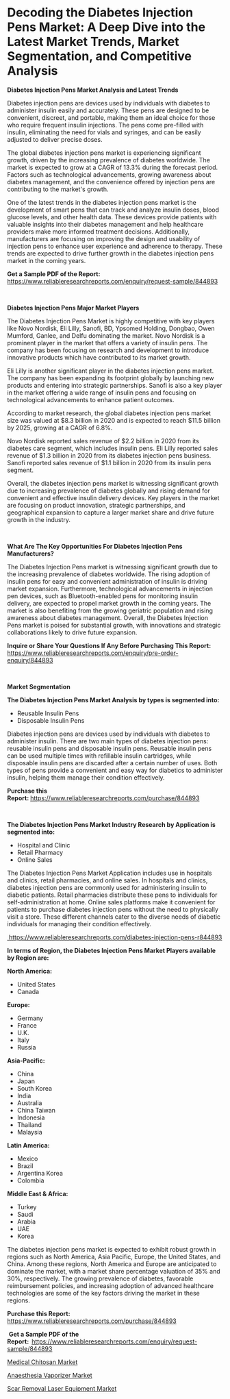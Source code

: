 <p><h1>Decoding the Diabetes Injection Pens Market: A Deep Dive into the Latest Market Trends, Market Segmentation, and Competitive Analysis</h1></p><p><strong>Diabetes Injection Pens Market Analysis and Latest Trends</strong></p>
<p><p>Diabetes injection pens are devices used by individuals with diabetes to administer insulin easily and accurately. These pens are designed to be convenient, discreet, and portable, making them an ideal choice for those who require frequent insulin injections. The pens come pre-filled with insulin, eliminating the need for vials and syringes, and can be easily adjusted to deliver precise doses.</p><p>The global diabetes injection pens market is experiencing significant growth, driven by the increasing prevalence of diabetes worldwide. The market is expected to grow at a CAGR of 13.3% during the forecast period. Factors such as technological advancements, growing awareness about diabetes management, and the convenience offered by injection pens are contributing to the market's growth.</p><p>One of the latest trends in the diabetes injection pens market is the development of smart pens that can track and analyze insulin doses, blood glucose levels, and other health data. These devices provide patients with valuable insights into their diabetes management and help healthcare providers make more informed treatment decisions. Additionally, manufacturers are focusing on improving the design and usability of injection pens to enhance user experience and adherence to therapy. These trends are expected to drive further growth in the diabetes injection pens market in the coming years.</p></p>
<p><strong>Get a Sample PDF of the Report:&nbsp;</strong> <a href="https://www.reliableresearchreports.com/enquiry/request-sample/844893">https://www.reliableresearchreports.com/enquiry/request-sample/844893</a></p>
<p>&nbsp;</p>
<p><strong>Diabetes Injection Pens Major Market Players</strong></p>
<p><p>The Diabetes Injection Pens Market is highly competitive with key players like Novo Nordisk, Eli Lilly, Sanofi, BD, Ypsomed Holding, Dongbao, Owen Mumford, Ganlee, and Delfu dominating the market. Novo Nordisk is a prominent player in the market that offers a variety of insulin pens. The company has been focusing on research and development to introduce innovative products which have contributed to its market growth.</p><p>Eli Lilly is another significant player in the diabetes injection pens market. The company has been expanding its footprint globally by launching new products and entering into strategic partnerships. Sanofi is also a key player in the market offering a wide range of insulin pens and focusing on technological advancements to enhance patient outcomes.</p><p>According to market research, the global diabetes injection pens market size was valued at $8.3 billion in 2020 and is expected to reach $11.5 billion by 2025, growing at a CAGR of 6.8%.</p><p>Novo Nordisk reported sales revenue of $2.2 billion in 2020 from its diabetes care segment, which includes insulin pens. Eli Lilly reported sales revenue of $1.3 billion in 2020 from its diabetes injection pens business. Sanofi reported sales revenue of $1.1 billion in 2020 from its insulin pens segment.</p><p>Overall, the diabetes injection pens market is witnessing significant growth due to increasing prevalence of diabetes globally and rising demand for convenient and effective insulin delivery devices. Key players in the market are focusing on product innovation, strategic partnerships, and geographical expansion to capture a larger market share and drive future growth in the industry.</p></p>
<p>&nbsp;</p>
<p><strong>What Are The Key Opportunities For Diabetes Injection Pens Manufacturers?</strong></p>
<p><p>The Diabetes Injection Pens market is witnessing significant growth due to the increasing prevalence of diabetes worldwide. The rising adoption of insulin pens for easy and convenient administration of insulin is driving market expansion. Furthermore, technological advancements in injection pen devices, such as Bluetooth-enabled pens for monitoring insulin delivery, are expected to propel market growth in the coming years. The market is also benefiting from the growing geriatric population and rising awareness about diabetes management. Overall, the Diabetes Injection Pens market is poised for substantial growth, with innovations and strategic collaborations likely to drive future expansion.</p></p>
<p><strong>Inquire or Share Your Questions If Any Before Purchasing This Report:</strong> <a href="https://www.reliableresearchreports.com/enquiry/pre-order-enquiry/844893">https://www.reliableresearchreports.com/enquiry/pre-order-enquiry/844893</a></p>
<p>&nbsp;</p>
<p><strong>Market Segmentation</strong></p>
<p><strong>The Diabetes Injection Pens Market Analysis by types is segmented into:</strong></p>
<p><ul><li>Reusable Insulin Pens</li><li>Disposable Insulin Pens</li></ul></p>
<p><p>Diabetes injection pens are devices used by individuals with diabetes to administer insulin. There are two main types of diabetes injection pens: reusable insulin pens and disposable insulin pens. Reusable insulin pens can be used multiple times with refillable insulin cartridges, while disposable insulin pens are discarded after a certain number of uses. Both types of pens provide a convenient and easy way for diabetics to administer insulin, helping them manage their condition effectively.</p></p>
<p><strong>Purchase this Report:&nbsp;</strong><a href="https://www.reliableresearchreports.com/purchase/844893">https://www.reliableresearchreports.com/purchase/844893</a></p>
<p>&nbsp;</p>
<p><strong>The Diabetes Injection Pens Market Industry Research by Application is segmented into:</strong></p>
<p><ul><li>Hospital and Clinic</li><li>Retail Pharmacy</li><li>Online Sales</li></ul></p>
<p><p>The Diabetes Injection Pens Market Application includes use in hospitals and clinics, retail pharmacies, and online sales. In hospitals and clinics, diabetes injection pens are commonly used for administering insulin to diabetic patients. Retail pharmacies distribute these pens to individuals for self-administration at home. Online sales platforms make it convenient for patients to purchase diabetes injection pens without the need to physically visit a store. These different channels cater to the diverse needs of diabetic individuals for managing their condition effectively.</p></p>
<p><a href="https://www.reliableresearchreports.com/diabetes-injection-pens-r844893">&nbsp;https://www.reliableresearchreports.com/diabetes-injection-pens-r844893</a></p>
<p><strong>In terms of Region, the Diabetes Injection Pens Market Players available by Region are:</strong></p>
<p>
    <p> <strong> North America: </strong>
        <ul>
            <li>United States</li>
            <li>Canada</li>
        </ul>
        </p> 
    <p> <strong> Europe: </strong>
        <ul>
            <li>Germany</li>
            <li>France</li>
            <li>U.K.</li>
            <li>Italy</li>
            <li>Russia</li>
        </ul>
        </p> 
    <p> <strong> Asia-Pacific: </strong>
        <ul>
            <li>China</li>
            <li>Japan</li>
            <li>South Korea</li>
            <li>India</li>
            <li>Australia</li>
            <li>China Taiwan</li>
            <li>Indonesia</li>
            <li>Thailand</li>
            <li>Malaysia</li>
        </ul>
        </p> 
    <p> <strong> Latin America: </strong>
        <ul>
            <li>Mexico</li>
            <li>Brazil</li>
            <li>Argentina Korea</li>
            <li>Colombia</li>
        </ul>
        </p> 
    <p> <strong> Middle East & Africa: </strong>
        <ul>
            <li>Turkey</li>
            <li>Saudi</li>
            <li>Arabia</li>
            <li>UAE</li>
            <li>Korea</li>
        </ul>
    </p>
    </p>
<p><p>The diabetes injection pens market is expected to exhibit robust growth in regions such as North America, Asia Pacific, Europe, the United States, and China. Among these regions, North America and Europe are anticipated to dominate the market, with a market share percentage valuation of 35% and 30%, respectively. The growing prevalence of diabetes, favorable reimbursement policies, and increasing adoption of advanced healthcare technologies are some of the key factors driving the market in these regions.</p></p>
<p><strong>Purchase this Report: </strong><a href="https://www.reliableresearchreports.com/purchase/844893">https://www.reliableresearchreports.com/purchase/844893</a></p>
<p>&nbsp;<strong>Get a Sample PDF of the Report:&nbsp;&nbsp;</strong><a href="https://www.reliableresearchreports.com/enquiry/request-sample/844893">https://www.reliableresearchreports.com/enquiry/request-sample/844893</a></p>
<p><strong></strong></p>
<p><p><a href="https://github.com/JuliaFadel1922/Market-Research-Report-List-1/blob/main/medical-chitosan-market.md">Medical Chitosan Market</a></p><p><a href="https://view.publitas.com/reportprime-1/anaesthesia-vaporizer-market-insight-market-trends-growth-forecasted-from-2024-to-2031/">Anaesthesia Vaporizer Market</a></p><p><a href="https://view.publitas.com/reportprime-1/scar-removal-laser-equipment-market-trends-forecast-and-competitive-analysis-to-2031/">Scar Removal Laser Equipment Market</a></p></p>